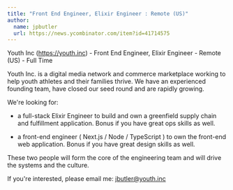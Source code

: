 ```yaml
---
title: "Front End Engineer, Elixir Engineer : Remote (US)"
author:
  name: jpbutler
  url: https://news.ycombinator.com/item?id=41714575
---
```

Youth Inc (<a href="https:&#x2F;&#x2F;youth.inc" rel="nofollow">https:&#x2F;&#x2F;youth.inc</a>) - Front End Engineer, Elixir Engineer - Remote (US) - Full Time

Youth Inc. is a digital media network and commerce marketplace working to help youth athletes and their families thrive. We have an experienced founding team, have closed our seed round and are rapidly growing.

We&#x27;re looking for:

- a full-stack Elixir Engineer to build and own a greenfield supply chain and fulfillment application. Bonus if you have great ops skills as well.

- a front-end engineer ( Next.js &#x2F; Node &#x2F; TypeScript ) to own the front-end web application. Bonus if you have great design skills as well.

These two people will form the core of the engineering team and will drive the systems and the culture.

If you&#x27;re interested, please email me: jbutler@youth.inc
<JobApplication />
